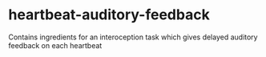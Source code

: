 # heartbeat-auditory-feedback
 Contains ingredients for an interoception task which gives delayed auditory feedback on each heartbeat
